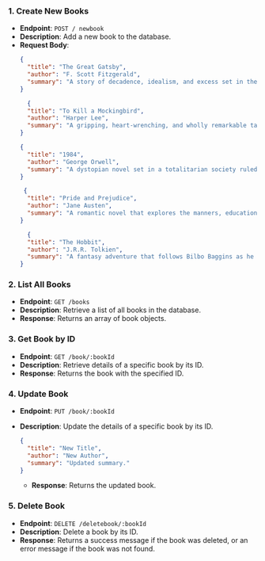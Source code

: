 ### 1. Create New Books
- **Endpoint**: `POST / newbook`
- **Description**: Add a new book to the database.
- **Request Body**:
  ```json
  {
    "title": "The Great Gatsby",
    "author": "F. Scott Fitzgerald",
    "summary": "A story of decadence, idealism, and excess set in the Roaring Twenties."
  }
  ```
  ```json
    {
    "title": "To Kill a Mockingbird",
    "author": "Harper Lee",
    "summary": "A gripping, heart-wrenching, and wholly remarkable tale of coming-of-age in a South poisoned by virulent prejudice."
  }
  ```
  ```json
  {
    "title": "1984",
    "author": "George Orwell",
    "summary": "A dystopian novel set in a totalitarian society ruled by Big Brother, where truth is manipulated and freedom is suppressed."
  }
  ```
  ```json
   {
    "title": "Pride and Prejudice",
    "author": "Jane Austen",
    "summary": "A romantic novel that explores the manners, education, and marriage in early 19th-century England."
  }
  ```
  ```json
    {
    "title": "The Hobbit",
    "author": "J.R.R. Tolkien",
    "summary": "A fantasy adventure that follows Bilbo Baggins as he embarks on an epic journey with a group of dwarves."
  }
    ```


### 2. List All Books

- **Endpoint**: `GET /books`
- **Description**: Retrieve a list of all books in the database.
- **Response**: Returns an array of book objects.

### 3. Get Book by ID

- **Endpoint**: `GET /book/:bookId`
- **Description**: Retrieve details of a specific book by its ID.
- **Response**: Returns the book with the specified ID.

### 4. Update Book

- **Endpoint**: `PUT /book/:bookId`
- **Description**: Update the details of a specific book by its ID.

  ```json
  {
    "title": "New Title",
    "author": "New Author",
    "summary": "Updated summary."
  }
  ```

  - **Response**: Returns the updated book.

### 5. Delete Book

- **Endpoint**: `DELETE /deletebook/:bookId`
- **Description**: Delete a book by its ID.
- **Response**: Returns a success message if the book was deleted, or an error message if the book was not found.



